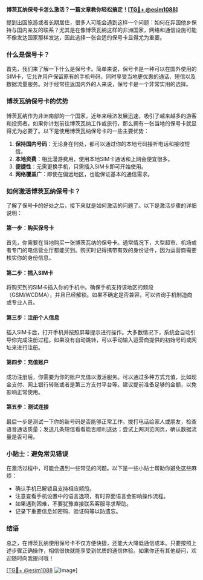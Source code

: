 **博茨瓦纳保号卡怎么激活？一篇文章教你轻松搞定！[[TG💪+ @esim1088](https://t.me/s/esim1088)]**

提到出国旅游或者长期居住，很多人可能会遇到这样一个问题：如何在异国他乡保持与国内亲友的联系？尤其是在像博茨瓦纳这样的非洲国家，网络和通信设施可能不像发达国家那样发达，因此选择一张合适的保号卡显得尤为重要。

### 什么是保号卡？

首先，我们来了解一下什么是保号卡。简单来说，保号卡是一种可以在国外使用的SIM卡，它允许用户保留原有的手机号码，同时享受当地更优惠的通话、短信以及数据流量服务。对于经常往返国内外的人来说，保号卡是一个非常实用的选择。

### 博茨瓦纳保号卡的优势

博茨瓦纳作为非洲南部的一个国家，近年来经济发展迅速，吸引了越来越多的游客和投资者。如果你计划前往博茨瓦纳工作或旅行，那么拥有一张当地的保号卡就显得尤为必要了。以下是使用博茨瓦纳保号卡的一些主要优势：

1. **保持国内号码**：无论身在何处，都可以通过你的本地号码接听电话和接收短信。
2. **本地资费**：相比漫游费用，使用本地SIM卡通话和上网会便宜很多。
3. **便捷性**：无需更换手机，只需插入SIM卡即可开始使用。
4. **网络覆盖广**：即使在偏远地区，也能保证基本的通信需求。

### 如何激活博茨瓦纳保号卡？

了解了保号卡的好处之后，接下来就是如何激活的问题了。以下是激活步骤的详细说明：

#### 第一步：购买保号卡

首先，你需要在当地购买一张博茨瓦纳的保号卡。通常情况下，大型超市、机场或者专门的电信营业厅都能买到。购买时记得携带有效的身份证件，因为运营商需要核实你的身份信息。

#### 第二步：插入SIM卡

将购买到的SIM卡插入你的手机中。确保手机支持该地区的频段（GSM/WCDMA），并且已经解锁。如果不确定是否兼容，可以咨询手机制造商或专业人员。

#### 第三步：注册个人信息

插入SIM卡后，打开手机并按照屏幕提示进行操作。大多数情况下，系统会自动引导你完成注册过程。如果没有自动跳转，可以手动输入运营商提供的初始号码或网址来进行注册。

#### 第四步：充值账户

成功注册后，你需要为你的账户充值以激活服务。可以通过多种方式充值，比如现金支付、网上银行转账或者是第三方支付平台等。建议提前准备足够的金额，以免影响正常使用。

#### 第五步：测试连接

最后一步是测试一下你的新号码是否能够正常工作。拨打电话给家人或朋友，检查语音通话质量；发送几条短信看看能否顺利送达；尝试上网浏览网页，确认数据流量是否可用。

### 小贴士：避免常见错误

在激活过程中，可能会遇到一些常见的问题。以下是一些小贴士帮助你避免这些麻烦：

- 确认手机已解锁且支持相应频段。
- 注意查看手机设置中的语言选项，有时界面语言会影响操作流程。
- 如果遇到困难，不要犹豫直接联系客服寻求帮助。
- 记录下重要信息如密码、验证码等以防遗忘。

### 结语

总之，在博茨瓦纳使用保号卡不仅方便快捷，还能大大降低通信成本。只要按照上述步骤正确操作，相信很快就能享受到优质的通信体验。如果你还有其他疑问，欢迎随时向我提问哦！

[[TG💪+ @esim1088](https://t.me/s/esim1088) ![Image](https://i.postimg.cc/4NQfJmqS/Snipaste-2025-05-13-00-14-12.png)]